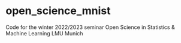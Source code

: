 # open_science_mnist
Code for the winter 2022/2023 seminar Open Science in Statistics &amp; Machine Learning LMU Munich
